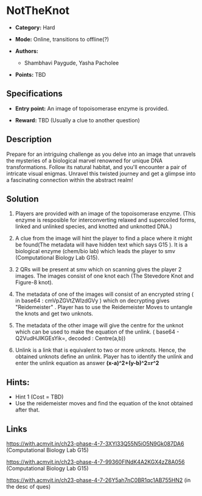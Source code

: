 # NotTheKnot

* **Category:** Hard
* **Mode:** Online, transitions to offline(?)
* **Authors:**
  * Shambhavi Paygude, Yasha Pacholee

* **Points:** TBD

## Specifications

* **Entry point:** An image of topoisomerase enzyme is provided.

* **Reward:** TBD (Usually a clue to another question)

## Description

Prepare for an intriguing challenge as you delve into an image that unravels the mysteries of a biological marvel renowned for unique DNA transformations. Follow its natural habitat, and you'll encounter a pair of intricate visual enigmas. Unravel this twisted journey and get a glimpse into a fascinating connection within the abstract realm!

## Solution

1.  Players are provided with an image of the topoisomerase enzyme. (This enzyme is resposible for interconverting relaxed and supercoiled forms, linked and unlinked species, and knotted and unknotted DNA.)

2. A clue from the image will hint the player to find a place where it might be found(The metadata will have hidden text which says G15 ). It is a biological enzyme (chem/bio lab) which leads the player to smv (Computational Biology Lab G15). 

3. 2 QRs will be present at smv which on scanning gives the player 2 images. The images consist of one knot each (The Stevedore Knot and Figure-8 knot).

4. The metadata of one of the images will consist of an encrypted string ( in base64 : cmVpZGVtZWlzdGVy ) which on decrypting gives "Reidemeister" . Player has to use the Reidemeister Moves to untangle the knots and get two unknots. 

5. The metadata of the other image will give the centre for the unknot which can be used to make the equation of the unlink. ( base64 - Q2VudHJlKGEsYik=, decoded : Centre(a,b))

6. Unlink is a link that is equivalent  to two or more unknots. Hence, the obtained unknots define an unlink. Player has to identify the unlink and enter the unlink equation as answer __(x-a)^2+(y-b)^2=r^2__

## Hints:

 -  Hint 1 (Cost = TBD)
 -  Use the reidemeister moves and find the equation of the knot obtained after that. 

## Links

https://with.acmvit.in/ch23-phase-4-7-3XYl33Q55N5iO5N9Gk087DA6 (Computational Biology Lab G15)

https://with.acmvit.in/ch23-phase-4-7-99360FlNdK4A2KGX4zZ8A056 (Computational Biology Lab G15)

https://with.acmvit.in/ch23-phase-4-7-26Y5ah7nC0BR1qc1AB755HN2 (in the desc of ques)

